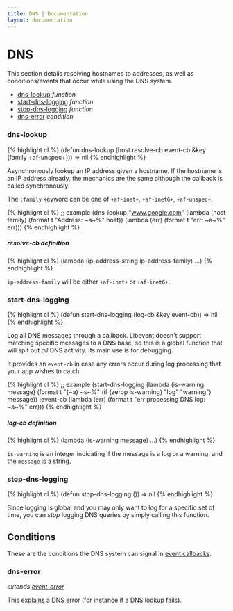 ```yaml
---
title: DNS | Documentation
layout: documentation
---
```


DNS
===
This section details resolving hostnames to addresses, as well as
conditions/events that occur while using the DNS system.

- [dns-lookup](#dns-lookup) _function_
- [start-dns-logging](#start-dns-logging) _function_
- [stop-dns-logging](#stop-dns-logging) _function_
- [dns-error](#dns-error) _condition_

<a id="dns-lookup"></a>
### dns-lookup
{% highlight cl %}
(defun dns-lookup (host resolve-cb event-cb &key (family +af-unspec+)))
  => nil
{% endhighlight %}

Asynchronously lookup an IP address given a hostname. If the hostname is an IP
address already, the mechanics are the same although the callback is called
synchronously.

The `:family` keyword can be one of `+af-inet+`, `+af-inet6+`, `+af-unspec+`.

{% highlight cl %}
;; example
(dns-lookup "www.google.com"
            (lambda (host family)
              (format t "Address: ~a~%" host))
            (lambda (err) (format t "err: ~a~%" err)))
{% endhighlight %}

<a id="dns-lookup-resolve-cb"></a>
##### resolve-cb definition

{% highlight cl %}
(lambda (ip-address-string ip-address-family) ...)
{% endhighlight %}

`ip-address-family` will be either `+af-inet+` or `+af-inet6+`.

<a id="start-dns-logging"></a>
### start-dns-logging
{% highlight cl %}
(defun start-dns-logging (log-cb &key event-cb))
  => nil
{% endhighlight %}

Log all DNS messages through a callback. Libevent doesn't support matching
specific messages to a DNS base, so this is a global function that will spit out
*all* DNS activity. Its main use is for debugging.

It provides an `event-cb` in case any errors occur during log processing that
your app wishes to catch.

{% highlight cl %}
;; example
(start-dns-logging
  (lambda (is-warning message)
    (format t "(~a) ~s~%" (if (zerop is-warning)
                              "log"
                              "warning")
                          message))
  :event-cb (lambda (err) (format t "err processing DNS log: ~a~%" err)))
{% endhighlight %}

<a id="start-dns-logging-log-cb"></a>
##### log-cb definition
{% highlight cl %}
(lambda (is-warning message) ...)
{% endhighlight %}

`is-warning` is an integer indicating if the message is a log or a warning, and
the `message` is a string.

<a id="stop-dns-logging"></a>
### stop-dns-logging
{% highlight cl %}
(defun stop-dns-logging ())
  => nil
{% endhighlight %}

Since logging is global and you may only want to log for a specific set of time,
you can *stop* logging DNS queries by simply calling this function.

<a id="conditions"></a>
Conditions
----------
These are the conditions the DNS system can signal in [event callbacks](/cl-async/event-handling).

<a id="dns-error"></a>
### dns-error
_extends [event-error](/cl-async/base#event-error)_

This explains a DNS error (for instance if a DNS lookup fails).

